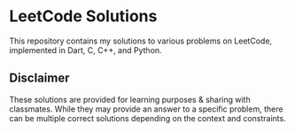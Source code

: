 # LeetCode Solutions

This repository contains my solutions to various problems on LeetCode, implemented in Dart, C, C++, and Python.

## Disclaimer

These solutions are provided for learning purposes & sharing with classmates. While they may provide an answer to a specific problem, there can be multiple correct solutions depending on the context and constraints.
